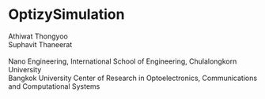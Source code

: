 # OptizySimulation
Athiwat Thongyoo<br />
Suphavit Thaneerat<br />
<br />
Nano Engineering, International School of Engineering, Chulalongkorn University<br />
Bangkok University Center of Research in Optoelectronics, Communications and Computational Systems
